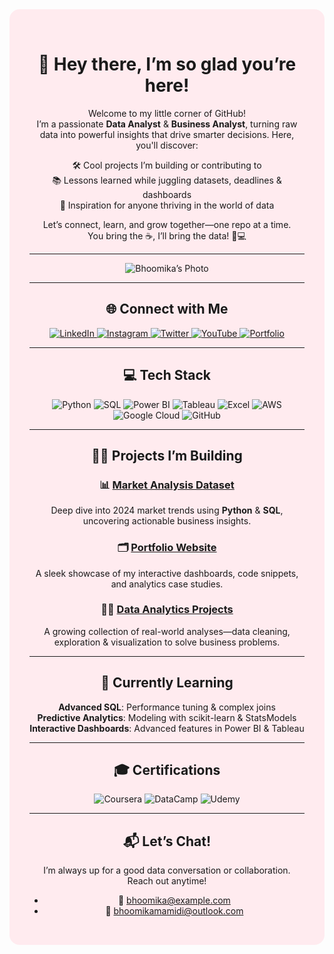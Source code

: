 <div align="center" style="background-color:#ffebef; padding: 2rem; border-radius: 1rem;">

# 🌸 Hey there, I’m so glad you’re here!

Welcome to my little corner of GitHub!  
I’m a passionate **Data Analyst** & **Business Analyst**, turning raw data into powerful insights that drive smarter decisions. Here, you'll discover:

🛠️ Cool projects I’m building or contributing to  
📚 Lessons learned while juggling datasets, deadlines & dashboards  
🌱 Inspiration for anyone thriving in the world of data  

Let’s connect, learn, and grow together—one repo at a time.  
You bring the ☕, I’ll bring the data! 🍪💻

---

![Bhoomika’s Photo](https://avatars.githubusercontent.com/u/#######?s=200)  

---

## 🌐 Connect with Me  
<div align="center">
  <a href="https://www.linkedin.com/in/bhoomika" target="_blank">  
    <img src="https://img.shields.io/badge/LinkedIn-0077B5?style=for-the-badge&logo=linkedin" alt="LinkedIn">  
  </a>
  <a href="https://www.instagram.com/bhoomika_creates" target="_blank">  
    <img src="https://img.shields.io/badge/Instagram-E4405F?style=for-the-badge&logo=instagram" alt="Instagram">  
  </a>
  <a href="https://twitter.com/bhoomika" target="_blank">  
    <img src="https://img.shields.io/badge/Twitter-1DA1F2?style=for-the-badge&logo=twitter" alt="Twitter">  
  </a>
  <a href="https://www.youtube.com/channel/UCXXXXX" target="_blank">  
    <img src="https://img.shields.io/badge/YouTube-FF0000?style=for-the-badge&logo=youtube" alt="YouTube">  
  </a>
  <a href="https://bhoomikamamidi.vercel.app" target="_blank">  
    <img src="https://img.shields.io/badge/Portfolio-FE7F9C?style=for-the-badge&logo=aboutdotme" alt="Portfolio">  
  </a>
</div>

---

## 💻 Tech Stack  
<div align="center">  
  <img src="https://img.shields.io/badge/Python-3776AB?style=for-the-badge&logo=python" alt="Python">  
  <img src="https://img.shields.io/badge/SQL-4479A1?style=for-the-badge&logo=postgresql" alt="SQL">  
  <img src="https://img.shields.io/badge/Power BI-F2C811?style=for-the-badge&logo=power-bi" alt="Power BI">  
  <img src="https://img.shields.io/badge/Tableau-E97627?style=for-the-badge&logo=tableau" alt="Tableau">  
  <img src="https://img.shields.io/badge/Excel-217346?style=for-the-badge&logo=microsoft-excel" alt="Excel">  
  <img src="https://img.shields.io/badge/AWS-232F3E?style=for-the-badge&logo=amazon-aws" alt="AWS">  
  <img src="https://img.shields.io/badge/Google Cloud-4285F4?style=for-the-badge&logo=google-cloud" alt="Google Cloud">  
  <img src="https://img.shields.io/badge/GitHub-181717?style=for-the-badge&logo=github" alt="GitHub">  
</div>

---

## 🧑‍💻 Projects I’m Building

### 📊 [Market Analysis Dataset](https://github.com/bhoomika/market-analysis-dataset)  
Deep dive into 2024 market trends using **Python** & **SQL**, uncovering actionable business insights.

### 🗂️ [Portfolio Website](https://bhoomikamamidi.vercel.app)  
A sleek showcase of my interactive dashboards, code snippets, and analytics case studies.

### 🧑‍🔬 [Data Analytics Projects](https://github.com/bhoomika/data-analysis-projects)  
A growing collection of real-world analyses—data cleaning, exploration & visualization to solve business problems.

---

## 🌱 Currently Learning  
**Advanced SQL**: Performance tuning & complex joins  
**Predictive Analytics**: Modeling with scikit-learn & StatsModels  
**Interactive Dashboards**: Advanced features in Power BI & Tableau  

---

## 🎓 Certifications  
<div align="center">  
  <img src="https://img.shields.io/badge/Coursera-0056D2?style=for-the-badge&logo=coursera" alt="Coursera">  
  <img src="https://img.shields.io/badge/DataCamp-0dcaf0?style=for-the-badge&logo=datacamp" alt="DataCamp">  
  <img src="https://img.shields.io/badge/Udemy-A435F0?style=for-the-badge&logo=udemy" alt="Udemy">  
</div>

---

## 📬 Let’s Chat!  
I’m always up for a good data conversation or collaboration. Reach out anytime!  
- 📧 [bhoomika@example.com](mailto:bhoomika@example.com)  
- 📲 [bhoomikamamidi@outlook.com](mailto:bhoomikamamidi@outlook.com)  

</div>
